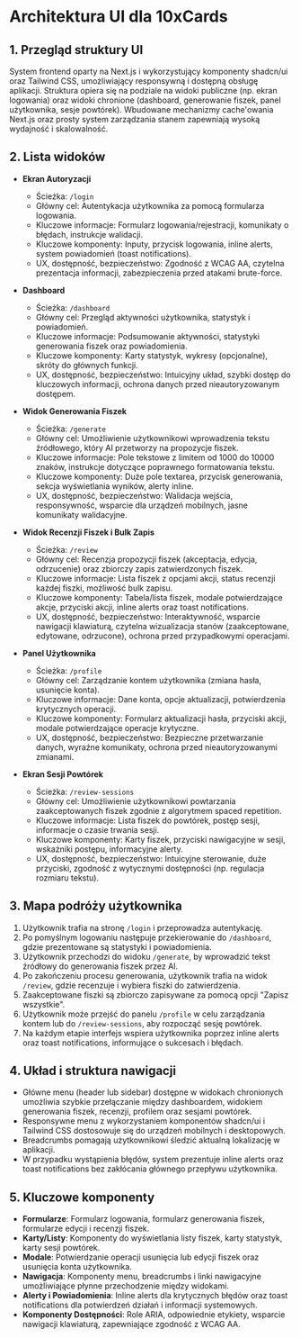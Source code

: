 # Architektura UI dla 10xCards

## 1. Przegląd struktury UI

System frontend oparty na Next.js i wykorzystujący komponenty shadcn/ui oraz Tailwind CSS, umożliwiający responsywną i dostępną obsługę aplikacji. Struktura opiera się na podziale na widoki publiczne (np. ekran logowania) oraz widoki chronione (dashboard, generowanie fiszek, panel użytkownika, sesje powtórek). Wbudowane mechanizmy cache'owania Next.js oraz prosty system zarządzania stanem zapewniają wysoką wydajność i skalowalność.

## 2. Lista widoków

- **Ekran Autoryzacji**

  - Ścieżka: `/login`
  - Główny cel: Autentykacja użytkownika za pomocą formularza logowania.
  - Kluczowe informacje: Formularz logowania/rejestracji, komunikaty o błędach, instrukcje walidacji.
  - Kluczowe komponenty: Inputy, przycisk logowania, inline alerts, system powiadomień (toast notifications).
  - UX, dostępność, bezpieczeństwo: Zgodność z WCAG AA, czytelna prezentacja informacji, zabezpieczenia przed atakami brute-force.

- **Dashboard**

  - Ścieżka: `/dashboard`
  - Główny cel: Przegląd aktywności użytkownika, statystyk i powiadomień.
  - Kluczowe informacje: Podsumowanie aktywności, statystyki generowania fiszek oraz powiadomienia.
  - Kluczowe komponenty: Karty statystyk, wykresy (opcjonalne), skróty do głównych funkcji.
  - UX, dostępność, bezpieczeństwo: Intuicyjny układ, szybki dostęp do kluczowych informacji, ochrona danych przed nieautoryzowanym dostępem.

- **Widok Generowania Fiszek**

  - Ścieżka: `/generate`
  - Główny cel: Umożliwienie użytkownikowi wprowadzenia tekstu źródłowego, który AI przetworzy na propozycje fiszek.
  - Kluczowe informacje: Pole tekstowe z limitem od 1000 do 10000 znaków, instrukcje dotyczące poprawnego formatowania tekstu.
  - Kluczowe komponenty: Duże pole textarea, przycisk generowania, sekcja wyświetlania wyników, alerty inline.
  - UX, dostępność, bezpieczeństwo: Walidacja wejścia, responsywność, wsparcie dla urządzeń mobilnych, jasne komunikaty walidacyjne.

- **Widok Recenzji Fiszek i Bulk Zapis**

  - Ścieżka: `/review`
  - Główny cel: Recenzja propozycji fiszek (akceptacja, edycja, odrzucenie) oraz zbiorczy zapis zatwierdzonych fiszek.
  - Kluczowe informacje: Lista fiszek z opcjami akcji, status recenzji każdej fiszki, możliwość bulk zapisu.
  - Kluczowe komponenty: Tabela/lista fiszek, modale potwierdzające akcje, przyciski akcji, inline alerts oraz toast notifications.
  - UX, dostępność, bezpieczeństwo: Interaktywność, wsparcie nawigacji klawiaturą, czytelna wizualizacja stanów (zaakceptowane, edytowane, odrzucone), ochrona przed przypadkowymi operacjami.

- **Panel Użytkownika**

  - Ścieżka: `/profile`
  - Główny cel: Zarządzanie kontem użytkownika (zmiana hasła, usunięcie konta).
  - Kluczowe informacje: Dane konta, opcje aktualizacji, potwierdzenia krytycznych operacji.
  - Kluczowe komponenty: Formularz aktualizacji hasła, przyciski akcji, modale potwierdzające operacje krytyczne.
  - UX, dostępność, bezpieczeństwo: Bezpieczne przetwarzanie danych, wyraźne komunikaty, ochrona przed nieautoryzowanymi zmianami.

- **Ekran Sesji Powtórek**
  - Ścieżka: `/review-sessions`
  - Główny cel: Umożliwienie użytkownikowi powtarzania zaakceptowanych fiszek zgodnie z algorytmem spaced repetition.
  - Kluczowe informacje: Lista fiszek do powtórek, postęp sesji, informacje o czasie trwania sesji.
  - Kluczowe komponenty: Karty fiszek, przyciski nawigacyjne w sesji, wskaźniki postępu, informacyjne alerty.
  - UX, dostępność, bezpieczeństwo: Intuicyjne sterowanie, duże przyciski, zgodność z wytycznymi dostępności (np. regulacja rozmiaru tekstu).

## 3. Mapa podróży użytkownika

1. Użytkownik trafia na stronę `/login` i przeprowadza autentykację.
2. Po pomyślnym logowaniu następuje przekierowanie do `/dashboard`, gdzie prezentowane są statystyki i powiadomienia.
3. Użytkownik przechodzi do widoku `/generate`, by wprowadzić tekst źródłowy do generowania fiszek przez AI.
4. Po zakończeniu procesu generowania, użytkownik trafia na widok `/review`, gdzie recenzuje i wybiera fiszki do zatwierdzenia.
5. Zaakceptowane fiszki są zbiorczo zapisywane za pomocą opcji "Zapisz wszystkie".
6. Użytkownik może przejść do panelu `/profile` w celu zarządzania kontem lub do `/review-sessions`, aby rozpocząć sesję powtórek.
7. Na każdym etapie interfejs wspiera użytkownika poprzez inline alerts oraz toast notifications, informujące o sukcesach i błędach.

## 4. Układ i struktura nawigacji

- Główne menu (header lub sidebar) dostępne w widokach chronionych umożliwia szybkie przełączanie między dashboardem, widokiem generowania fiszek, recenzji, profilem oraz sesjami powtórek.
- Responsywne menu z wykorzystaniem komponentów shadcn/ui i Tailwind CSS dostosowuje się do urządzeń mobilnych i desktopowych.
- Breadcrumbs pomagają użytkownikowi śledzić aktualną lokalizację w aplikacji.
- W przypadku wystąpienia błędów, system prezentuje inline alerts oraz toast notifications bez zakłócania głównego przepływu użytkownika.

## 5. Kluczowe komponenty

- **Formularze**: Formularz logowania, formularz generowania fiszek, formularze edycji i recenzji fiszek.
- **Karty/Listy**: Komponenty do wyświetlania listy fiszek, karty statystyk, karty sesji powtórek.
- **Modale**: Potwierdzanie operacji usunięcia lub edycji fiszek oraz usunięcia konta użytkownika.
- **Nawigacja**: Komponenty menu, breadcrumbs i linki nawigacyjne umożliwiające płynne przechodzenie między widokami.
- **Alerty i Powiadomienia**: Inline alerts dla krytycznych błędów oraz toast notifications dla potwierdzeń działań i informacji systemowych.
- **Komponenty Dostępności**: Role ARIA, odpowiednie etykiety, wsparcie nawigacji klawiaturą, zapewniające zgodność z WCAG AA.
